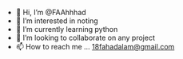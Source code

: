 - 👋 Hi, I’m @FAAhhhad
- 👀 I’m interested in noting
- 🌱 I’m currently learning python
- 💞️ I’m looking to collaborate on any project
- 📫 How to reach me ...
18fahadalam@gmail.com
<!---
FAAhhhad/FAAhhhad is a ✨ special ✨ repository because its `README.md` (this file) appears on your GitHub profile.
You can click the Preview link to take a look at your changes.
--->
